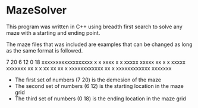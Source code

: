 # MazeSolver

This program was written in C++ using breadth first search to solve any maze
with a starting and ending point.

The maze files that was included are examples that can be changed as long as the 
same format is followed.

7 20
6 12
0 18
xxxxxxxxxxxxxxxxxx x
x             xxxx x
x xxxxx xxxxx   xx x
x xxxxx xxxxxxx xx x
x xx         xx xx x
xxxxxxxxxxxx xx    x
xxxxxxxxxxxx xxxxxxx

- The first set of numbers (7 20) is the demesion of the maze
- The second set of numbers (6 12) is the starting location in the maze grid
- The third set of numbers (0 18) is the ending location in the maze grid
